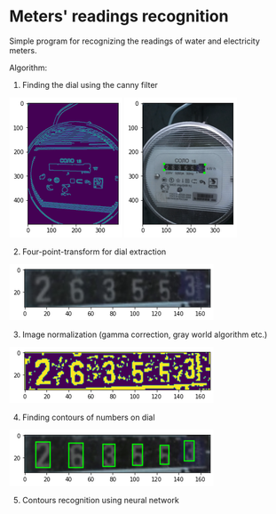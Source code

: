 # Meters' readings recognition

Simple program for recognizing the readings of water and electricity meters.

Algorithm:
1. Finding the dial using the canny filter

![alt text](https://github.com/niobeus/meters_reading/blob/main/imgs/1.png?raw=true)
![alt text](https://github.com/niobeus/meters_reading/blob/main/imgs/2.png?raw=true)

2. Four-point-transform for dial extraction

![alt text](https://github.com/niobeus/meters_reading/blob/main/imgs/3.png?raw=true)

3. Image normalization (gamma correction, gray world algorithm etc.)

![alt text](https://github.com/niobeus/meters_reading/blob/main/imgs/5.png?raw=true)

4. Finding contours of numbers on dial

![alt text](https://github.com/niobeus/meters_reading/blob/main/imgs/6.png?raw=true)

5. Contours recognition using neural network
